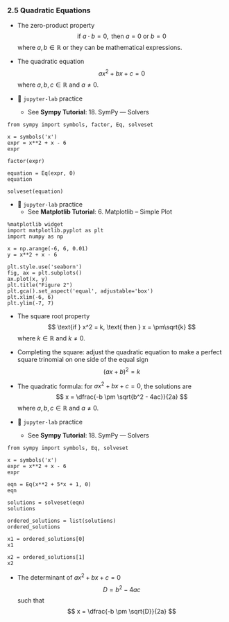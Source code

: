 ### 2.5 Quadratic Equations

- The zero-product property
$$ \text{if } a \cdot b = 0, \text{ then } a = 0 \text{ or } b = 0 $$
where $a, b \in \mathbb{R}$ or they can be mathematical expressions.

- The quadratic equation
$$ ax^2 + bx + c = 0 $$
where $a, b, c \in \mathbb{R}$ and $a \neq 0$.


- 🎯 `jupyter-lab` practice
    - See **Sympy Tutorial**: 18. SymPy ― Solvers

```
from sympy import symbols, factor, Eq, solveset

x = symbols('x')
expr = x**2 + x - 6
expr

factor(expr)

equation = Eq(expr, 0)
equation

solveset(equation)
```


- 🎯 `jupyter-lab` practice
    - See **Matplotlib Tutorial**: 6. Matplotlib – Simple Plot
    
```
%matplotlib widget
import matplotlib.pyplot as plt
import numpy as np

x = np.arange(-6, 6, 0.01)
y = x**2 + x - 6

plt.style.use('seaborn')
fig, ax = plt.subplots()
ax.plot(x, y)
plt.title("Figure 2")
plt.gca().set_aspect('equal', adjustable='box')
plt.xlim(-6, 6)
plt.ylim(-7, 7)
```

- The square root property
$$ \text{if } x^2 = k, \text{ then } x = \pm\sqrt{k} $$
where $k \in \mathbb{R}$ and $k \neq 0$.

- Completing the square: adjust the quadratic equation to make a perfect square trinomial on one side of the equal sign
$$ (ax + b)^2 = k $$


- The quadratic formula: for $ax^2 + bx + c = 0$, the solutions are
$$ x = \dfrac{-b \pm \sqrt{b^2 - 4ac}}{2a} $$
where $a, b, c \in \mathbb{R}$ and $a \neq 0$.


- 🎯 `jupyter-lab` practice
    - See **Sympy Tutorial**: 18. SymPy ― Solvers

```
from sympy import symbols, Eq, solveset

x = symbols('x')
expr = x**2 + x - 6
expr

eqn = Eq(x**2 + 5*x + 1, 0)
eqn

solutions = solveset(eqn)
solutions

ordered_solutions = list(solutions)
ordered_solutions

x1 = ordered_solutions[0]
x1

x2 = ordered_solutions[1]
x2
```

- The determinant of $ax^2 + bx  +c = 0$
$$ D = b^2 - 4 ac $$
such that
$$ x = \dfrac{-b \pm \sqrt{D}}{2a} $$
